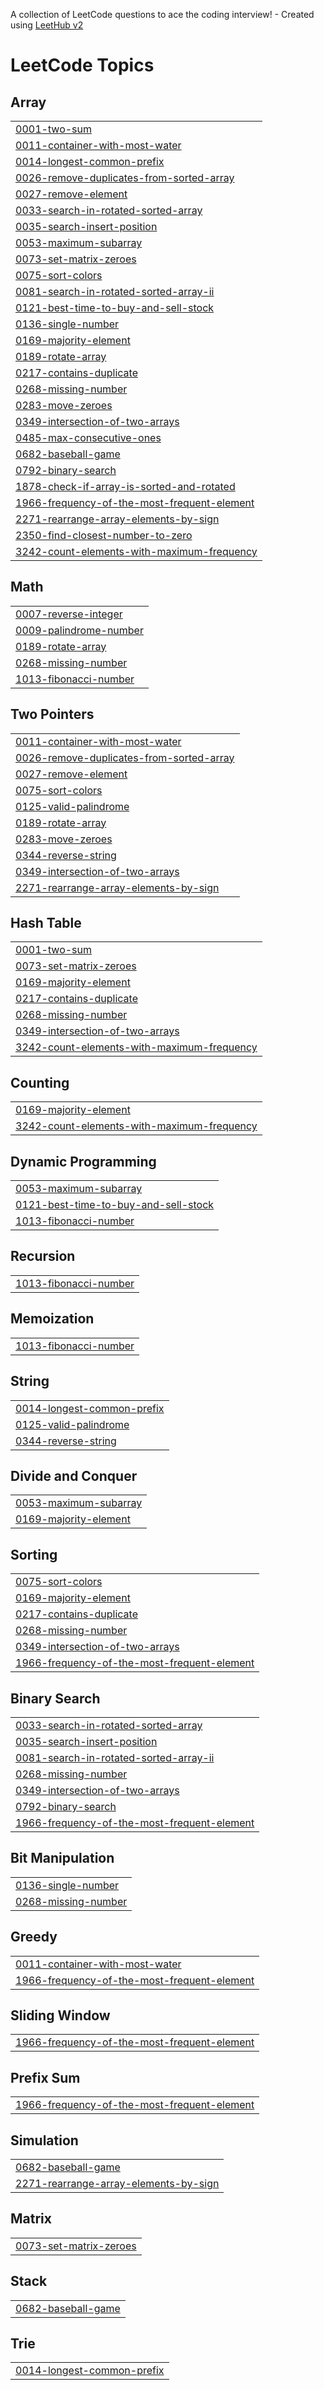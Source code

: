 A collection of LeetCode questions to ace the coding interview! - Created using [LeetHub v2](https://github.com/arunbhardwaj/LeetHub-2.0)
<!---LeetCode Topics Start-->
# LeetCode Topics
## Array
|  |
| ------- |
| [0001-two-sum](https://github.com/VoidYami/DSA/tree/master/0001-two-sum) |
| [0011-container-with-most-water](https://github.com/VoidYami/DSA/tree/master/0011-container-with-most-water) |
| [0014-longest-common-prefix](https://github.com/VoidYami/DSA/tree/master/0014-longest-common-prefix) |
| [0026-remove-duplicates-from-sorted-array](https://github.com/VoidYami/DSA/tree/master/0026-remove-duplicates-from-sorted-array) |
| [0027-remove-element](https://github.com/VoidYami/DSA/tree/master/0027-remove-element) |
| [0033-search-in-rotated-sorted-array](https://github.com/VoidYami/DSA/tree/master/0033-search-in-rotated-sorted-array) |
| [0035-search-insert-position](https://github.com/VoidYami/DSA/tree/master/0035-search-insert-position) |
| [0053-maximum-subarray](https://github.com/VoidYami/DSA/tree/master/0053-maximum-subarray) |
| [0073-set-matrix-zeroes](https://github.com/VoidYami/DSA/tree/master/0073-set-matrix-zeroes) |
| [0075-sort-colors](https://github.com/VoidYami/DSA/tree/master/0075-sort-colors) |
| [0081-search-in-rotated-sorted-array-ii](https://github.com/VoidYami/DSA/tree/master/0081-search-in-rotated-sorted-array-ii) |
| [0121-best-time-to-buy-and-sell-stock](https://github.com/VoidYami/DSA/tree/master/0121-best-time-to-buy-and-sell-stock) |
| [0136-single-number](https://github.com/VoidYami/DSA/tree/master/0136-single-number) |
| [0169-majority-element](https://github.com/VoidYami/DSA/tree/master/0169-majority-element) |
| [0189-rotate-array](https://github.com/VoidYami/DSA/tree/master/0189-rotate-array) |
| [0217-contains-duplicate](https://github.com/VoidYami/DSA/tree/master/0217-contains-duplicate) |
| [0268-missing-number](https://github.com/VoidYami/DSA/tree/master/0268-missing-number) |
| [0283-move-zeroes](https://github.com/VoidYami/DSA/tree/master/0283-move-zeroes) |
| [0349-intersection-of-two-arrays](https://github.com/VoidYami/DSA/tree/master/0349-intersection-of-two-arrays) |
| [0485-max-consecutive-ones](https://github.com/VoidYami/DSA/tree/master/0485-max-consecutive-ones) |
| [0682-baseball-game](https://github.com/VoidYami/DSA/tree/master/0682-baseball-game) |
| [0792-binary-search](https://github.com/VoidYami/DSA/tree/master/0792-binary-search) |
| [1878-check-if-array-is-sorted-and-rotated](https://github.com/VoidYami/DSA/tree/master/1878-check-if-array-is-sorted-and-rotated) |
| [1966-frequency-of-the-most-frequent-element](https://github.com/VoidYami/DSA/tree/master/1966-frequency-of-the-most-frequent-element) |
| [2271-rearrange-array-elements-by-sign](https://github.com/VoidYami/DSA/tree/master/2271-rearrange-array-elements-by-sign) |
| [2350-find-closest-number-to-zero](https://github.com/VoidYami/DSA/tree/master/2350-find-closest-number-to-zero) |
| [3242-count-elements-with-maximum-frequency](https://github.com/VoidYami/DSA/tree/master/3242-count-elements-with-maximum-frequency) |
## Math
|  |
| ------- |
| [0007-reverse-integer](https://github.com/VoidYami/DSA/tree/master/0007-reverse-integer) |
| [0009-palindrome-number](https://github.com/VoidYami/DSA/tree/master/0009-palindrome-number) |
| [0189-rotate-array](https://github.com/VoidYami/DSA/tree/master/0189-rotate-array) |
| [0268-missing-number](https://github.com/VoidYami/DSA/tree/master/0268-missing-number) |
| [1013-fibonacci-number](https://github.com/VoidYami/DSA/tree/master/1013-fibonacci-number) |
## Two Pointers
|  |
| ------- |
| [0011-container-with-most-water](https://github.com/VoidYami/DSA/tree/master/0011-container-with-most-water) |
| [0026-remove-duplicates-from-sorted-array](https://github.com/VoidYami/DSA/tree/master/0026-remove-duplicates-from-sorted-array) |
| [0027-remove-element](https://github.com/VoidYami/DSA/tree/master/0027-remove-element) |
| [0075-sort-colors](https://github.com/VoidYami/DSA/tree/master/0075-sort-colors) |
| [0125-valid-palindrome](https://github.com/VoidYami/DSA/tree/master/0125-valid-palindrome) |
| [0189-rotate-array](https://github.com/VoidYami/DSA/tree/master/0189-rotate-array) |
| [0283-move-zeroes](https://github.com/VoidYami/DSA/tree/master/0283-move-zeroes) |
| [0344-reverse-string](https://github.com/VoidYami/DSA/tree/master/0344-reverse-string) |
| [0349-intersection-of-two-arrays](https://github.com/VoidYami/DSA/tree/master/0349-intersection-of-two-arrays) |
| [2271-rearrange-array-elements-by-sign](https://github.com/VoidYami/DSA/tree/master/2271-rearrange-array-elements-by-sign) |
## Hash Table
|  |
| ------- |
| [0001-two-sum](https://github.com/VoidYami/DSA/tree/master/0001-two-sum) |
| [0073-set-matrix-zeroes](https://github.com/VoidYami/DSA/tree/master/0073-set-matrix-zeroes) |
| [0169-majority-element](https://github.com/VoidYami/DSA/tree/master/0169-majority-element) |
| [0217-contains-duplicate](https://github.com/VoidYami/DSA/tree/master/0217-contains-duplicate) |
| [0268-missing-number](https://github.com/VoidYami/DSA/tree/master/0268-missing-number) |
| [0349-intersection-of-two-arrays](https://github.com/VoidYami/DSA/tree/master/0349-intersection-of-two-arrays) |
| [3242-count-elements-with-maximum-frequency](https://github.com/VoidYami/DSA/tree/master/3242-count-elements-with-maximum-frequency) |
## Counting
|  |
| ------- |
| [0169-majority-element](https://github.com/VoidYami/DSA/tree/master/0169-majority-element) |
| [3242-count-elements-with-maximum-frequency](https://github.com/VoidYami/DSA/tree/master/3242-count-elements-with-maximum-frequency) |
## Dynamic Programming
|  |
| ------- |
| [0053-maximum-subarray](https://github.com/VoidYami/DSA/tree/master/0053-maximum-subarray) |
| [0121-best-time-to-buy-and-sell-stock](https://github.com/VoidYami/DSA/tree/master/0121-best-time-to-buy-and-sell-stock) |
| [1013-fibonacci-number](https://github.com/VoidYami/DSA/tree/master/1013-fibonacci-number) |
## Recursion
|  |
| ------- |
| [1013-fibonacci-number](https://github.com/VoidYami/DSA/tree/master/1013-fibonacci-number) |
## Memoization
|  |
| ------- |
| [1013-fibonacci-number](https://github.com/VoidYami/DSA/tree/master/1013-fibonacci-number) |
## String
|  |
| ------- |
| [0014-longest-common-prefix](https://github.com/VoidYami/DSA/tree/master/0014-longest-common-prefix) |
| [0125-valid-palindrome](https://github.com/VoidYami/DSA/tree/master/0125-valid-palindrome) |
| [0344-reverse-string](https://github.com/VoidYami/DSA/tree/master/0344-reverse-string) |
## Divide and Conquer
|  |
| ------- |
| [0053-maximum-subarray](https://github.com/VoidYami/DSA/tree/master/0053-maximum-subarray) |
| [0169-majority-element](https://github.com/VoidYami/DSA/tree/master/0169-majority-element) |
## Sorting
|  |
| ------- |
| [0075-sort-colors](https://github.com/VoidYami/DSA/tree/master/0075-sort-colors) |
| [0169-majority-element](https://github.com/VoidYami/DSA/tree/master/0169-majority-element) |
| [0217-contains-duplicate](https://github.com/VoidYami/DSA/tree/master/0217-contains-duplicate) |
| [0268-missing-number](https://github.com/VoidYami/DSA/tree/master/0268-missing-number) |
| [0349-intersection-of-two-arrays](https://github.com/VoidYami/DSA/tree/master/0349-intersection-of-two-arrays) |
| [1966-frequency-of-the-most-frequent-element](https://github.com/VoidYami/DSA/tree/master/1966-frequency-of-the-most-frequent-element) |
## Binary Search
|  |
| ------- |
| [0033-search-in-rotated-sorted-array](https://github.com/VoidYami/DSA/tree/master/0033-search-in-rotated-sorted-array) |
| [0035-search-insert-position](https://github.com/VoidYami/DSA/tree/master/0035-search-insert-position) |
| [0081-search-in-rotated-sorted-array-ii](https://github.com/VoidYami/DSA/tree/master/0081-search-in-rotated-sorted-array-ii) |
| [0268-missing-number](https://github.com/VoidYami/DSA/tree/master/0268-missing-number) |
| [0349-intersection-of-two-arrays](https://github.com/VoidYami/DSA/tree/master/0349-intersection-of-two-arrays) |
| [0792-binary-search](https://github.com/VoidYami/DSA/tree/master/0792-binary-search) |
| [1966-frequency-of-the-most-frequent-element](https://github.com/VoidYami/DSA/tree/master/1966-frequency-of-the-most-frequent-element) |
## Bit Manipulation
|  |
| ------- |
| [0136-single-number](https://github.com/VoidYami/DSA/tree/master/0136-single-number) |
| [0268-missing-number](https://github.com/VoidYami/DSA/tree/master/0268-missing-number) |
## Greedy
|  |
| ------- |
| [0011-container-with-most-water](https://github.com/VoidYami/DSA/tree/master/0011-container-with-most-water) |
| [1966-frequency-of-the-most-frequent-element](https://github.com/VoidYami/DSA/tree/master/1966-frequency-of-the-most-frequent-element) |
## Sliding Window
|  |
| ------- |
| [1966-frequency-of-the-most-frequent-element](https://github.com/VoidYami/DSA/tree/master/1966-frequency-of-the-most-frequent-element) |
## Prefix Sum
|  |
| ------- |
| [1966-frequency-of-the-most-frequent-element](https://github.com/VoidYami/DSA/tree/master/1966-frequency-of-the-most-frequent-element) |
## Simulation
|  |
| ------- |
| [0682-baseball-game](https://github.com/VoidYami/DSA/tree/master/0682-baseball-game) |
| [2271-rearrange-array-elements-by-sign](https://github.com/VoidYami/DSA/tree/master/2271-rearrange-array-elements-by-sign) |
## Matrix
|  |
| ------- |
| [0073-set-matrix-zeroes](https://github.com/VoidYami/DSA/tree/master/0073-set-matrix-zeroes) |
## Stack
|  |
| ------- |
| [0682-baseball-game](https://github.com/VoidYami/DSA/tree/master/0682-baseball-game) |
## Trie
|  |
| ------- |
| [0014-longest-common-prefix](https://github.com/VoidYami/DSA/tree/master/0014-longest-common-prefix) |
<!---LeetCode Topics End-->